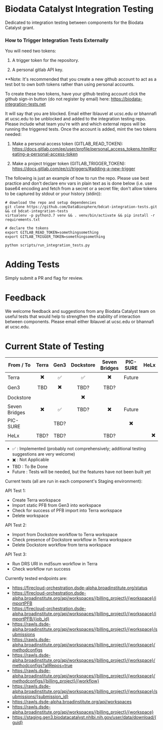 # Biodata Catalyst Integration Testing

Dedicated to integration testing between components for the Biodata Catalyst grant.

### How to Trigger Integration Tests Externally

You will need two tokens:

1. A trigger token for the repository.

1. A personal gitlab API key.

**Note: It's recommended that you create a new github account to act as a test bot to own both tokens rather than using 
personal accounts.

To create these two tokens, have your github testing account click the github sign-in button (do not register by 
email) here: https://biodata-integration-tests.net 

It will say that you are blocked.  Email either lblauvel at ucsc.edu or bhannafi at ucsc.edu to be unblocked 
and added to the integration testing repo.  Please include what team you're with and which external repos will be 
running the triggered tests.  Once the account is added, mint the two tokens needed:

1. Make a personal access token (GITLAB_READ_TOKEN): https://docs.gitlab.com/ee/user/profile/personal_access_tokens.html#creating-a-personal-access-token

1. Make a project trigger token (GITLAB_TRIGGER_TOKEN): https://docs.gitlab.com/ee/ci/triggers/#adding-a-new-trigger

The following is just an example of how to run the repo.  Please use best practice and don't declare env vars in plain 
text as is done below (i.e. use base64 encoding and fetch from a secret or a secret file; don't allow tokens to be 
captured by stdout or your history (stdin)):

```
# download the repo and setup dependencies
git clone https://github.com/DataBiosphere/bdcat-integration-tests.git && cd bdcat-integration-tests
virtualenv -p python3.7 venv && . venv/bin/activate && pip install -r requirements.txt

# declare the tokens
export GITLAB_READ_TOKEN=somethingsomething
export GITLAB_TRIGGER_TOKEN=somethingsomething

python scripts/run_integration_tests.py
```

# Adding Tests
Simply submit a PR and flag for review.

# Feedback
We welcome feedback and suggestions from any Biodata Catalyst team on useful tests that would help to 
strengthen the stability of interaction between components.  Please email either lblauvel at ucsc.edu or 
bhannafi at ucsc.edu.

# Current State of Testing

| From / To     | Terra                    | Gen3                     | Dockstore                | Seven Bridges            | PIC-SURE                 | HeLx |
| ------------- |:------------------------:|:------------------------:|:------------------------:|:------------------------:|:------------------------:| ----:|
| Terra         | :heavy_multiplication_x: | :white_check_mark:       | :white_check_mark:       | :heavy_multiplication_x: | Future                   |      |
| Gen3          | TBD                      | :heavy_multiplication_x: | TBD?                     | TBD?                     |                          |      |
| Dockstore     |                          |                          | :heavy_multiplication_x: |                          |                          |      |
| Seven Bridges | :heavy_multiplication_x: | :white_check_mark:       | TBD?                     | :heavy_multiplication_x: | Future                   |      |
| PIC-SURE      |                          | TBD?                     |                          |                          | :heavy_multiplication_x: |      |
| HeLx          | TBD?                     | TBD?                     |                          | TBD?                     |                          | :heavy_multiplication_x: |

 - :white_check_mark: : Implemented (probably not comprehensively; additional testing suggestions are very welcome)
 - :heavy_multiplication_x: : Not Applicable
 - TBD : To Be Done
 - Future : Tests will be needed, but the features have not been built yet


Current tests (all are run in each component's Staging environment):

API Test 1:
 - Create Terra workspace
 - Import static PFB from Gen3 into workspace
 - Check for success of PFB import into Terra workspace
 - Delete workspace

API Test 2:
 - Import from Dockstore workflow to Terra workspace
 - Check presence of Dockstore workflow in Terra workspace
 - Delete Dockstore workflow from terra workspace

API Test 3:
 - Run DRS URI in md5sum workflow in Terra
 - Check workflow run success
 
 Currently tested endpoints are:

 - https://firecloud-orchestration.dsde-alpha.broadinstitute.org/status
 - https://firecloud-orchestration.dsde-alpha.broadinstitute.org/api/workspaces/{billing_project}/{workspace}/importPFB
 - https://firecloud-orchestration.dsde-alpha.broadinstitute.org/api/workspaces/{billing_project}/{workspace}/importPFB/{job_id}
 - https://rawls.dsde-alpha.broadinstitute.org/api/workspaces/{billing_project}/{workspace}/submissions
 - https://rawls.dsde-alpha.broadinstitute.org/api/workspaces/{billing_project}/{workspace}/methodconfigs
 - https://rawls.dsde-alpha.broadinstitute.org/api/workspaces/{billing_project}/{workspace}/methodconfigs?allRepos=true
 - https://rawls.dsde-alpha.broadinstitute.org/api/workspaces/{billing_project}/{workspace}/methodconfigs/{billing_project}/{workflow}
 - https://rawls.dsde-alpha.broadinstitute.org/api/workspaces/{billing_project}/{workspace}/submissions/{submission_id}
 - https://rawls.dsde-alpha.broadinstitute.org/api/workspaces
 - https://rawls.dsde-alpha.broadinstitute.org/api/workspaces/{billing_project}/{workspace}
 - https://staging.gen3.biodatacatalyst.nhlbi.nih.gov/user/data/download/{guid}

